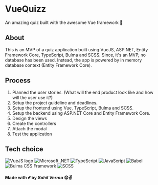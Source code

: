 # VueQuizz
An amazing quiz built with the awesome Vue framework 💚

## About
This is an MVP of a quiz application built using VueJS, ASP.NET, Entity Framework Core, TypeScript, Bulma and SCSS. Since, it's an MVP, no database has been used. Instead, the app is powered by in memory database context (Entity Framework Core).

## Process
1. Planned the user stories. (What will the end product look like and how will the user use it?)
2. Setup the project guideline and deadlines.
3. Setup the frontend using Vue, TypeScript, Bulma and SCSS.
4. Setup the backend using ASP.NET Core and Entity Framework Core.
5. Design the views
6. Create the controllers
7. Attach the modal
8. Test the application

## Tech choice

![VueJS logo](https://hollowtree.gallerycdn.vsassets.io/extensions/hollowtree/vue-snippets/0.1.5/1505658492711/Microsoft.VisualStudio.Services.Icons.Default) ![Microsoft .NET](http://www.pixi3.com/wp-content/uploads/2013/08/dotnet.png) ![TypeScript](https://cnet3.cbsistatic.com/img/nLGJ14WPIEwK8N5JEg6YrJN5SZs=/2013/12/17/88f55217-6de8-11e3-913e-14feb5ca9861/favicon128.png) ![JavaScript](https://cdn.iconscout.com/public/images/icon/free/png-128/javascript-logo-brand-development-tools-3f91dccc5d8fdbbc-128x128.png)  ![Babel](https://avatars.githubusercontent.com/babel?size=128)  ![Bulma CSS Framework](https://bulma.io/images/made-with-bulma--dark.png) ![SCSS](http://javascript-html5-tutorial.pl/wp-content/uploads/2016/11/sass-logo.png)

#### Made with 💕 by *Sahil Verma* 😎✌️
